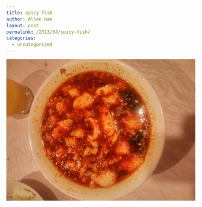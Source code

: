 ```yaml
---
title: spicy fish
author: Allen Han
layout: post
permalink: /2013/04/spicy-fish/
categories:
  - Uncategorized
---
```

[<img title="wp-1365406335757.jpg" class="alignnone size-full" alt="image" src="/images/uploads/2013/04/wpid-wp-1365406335757.jpg" />][1]

 [1]: /images/uploads/2013/04/wpid-wp-1365406335757.jpg
